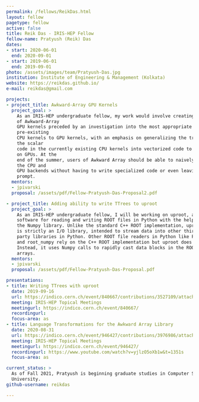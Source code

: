 ```yaml
---
permalink: /fellows/ReikDas.html
layout: fellow
pagetype: fellow
active: false
title: Reik Das - IRIS-HEP Fellow
fellow-name: Pratyush (Reik) Das
dates:
- start: 2020-06-01
  end: 2020-09-01
- start: 2019-06-01
  end: 2019-09-01
photo: /assets/images/team/Pratyush-Das.jpg
institution: Institute of Engineering & Management (Kolkata)
website: https://reikdas.github.io/
e-mail: reikdas@gmail.com

projects:
- project_title: Awkward-Array GPU Kernels
  project_goal: >
    As an IRIS-HEP undergraduate fellow, my work would involve creating a library
    of Awkward-Array
    GPU kernels preceded by an investigation into the most appropriate way to translate
    pre-existing
    CPU kernels to GPU kernels, with an emphasis on generalizing the translation between
    the scalar
    code in the currently existing CPU kernels into vectorized code to be executed
    on GPUs. At the
    end of the summer, users of Awkward Array should be able to naively switch between
    the CPU and
    GPU backends without having to write specialized code or even leaving the Python
    prompt.
  mentors:
  - jpivarski
  proposal: /assets/pdf/Fellow-Pratyush-Das-Proposal2.pdf

- project_title: Adding ability to write TTrees to uproot
  project_goal: >
    As an IRIS-HEP undergraduate fellow, I will be working on uproot, a
    software for reading and writing ROOT files in Python with the help of
    the Numpy library. Unlike the standard C++ ROOT implementation, uproot
    is strictly an I/O library, intended to stream data into other third
    party libraries in Python. Other ROOT file readers in Python like PyROOT
    and root_numpy rely on the C++ ROOT implementation but uproot does not.
    Instead, it uses Numpy calls to rapidly cast data blocks in the ROOT file as Numpy
    arrays.
  mentors:
  - jpivarski
  proposal: /assets/pdf/Fellow-Pratyush-Das-Proposal.pdf

presentations:
- title: Writing TTrees with uproot
  date: 2019-09-16
  url: https://indico.cern.ch/event/840667/contributions/3527109/attachments/1908764/3153297/uproot-irisfellow-final.pdf
  meeting: IRIS-HEP Topical Meetings
  meetingurl: https://indico.cern.ch/event/840667/
  recordingurl:
  focus-area: as
- title: Language Transformations for the Awkward Array Library
  date: 2020-08-31
  url: https://indico.cern.ch/event/946427/contributions/3976986/attachments/2094014/3519161/IRIS-HEP-Fellow-Awkward.pdf
  meeting: IRIS-HEP Topical Meetings
  meetingurl: https://indico.cern.ch/event/946427/
  recordingurl: https://www.youtube.com/watch?v=yjlzO5oXb1w&t=1351s
  focus-area: as

current_status: >
  As of Fall 2021, Pratyush is beginning graduate studies in Computer Science at Purdue
  University.
github-username: reikdas

---
```

